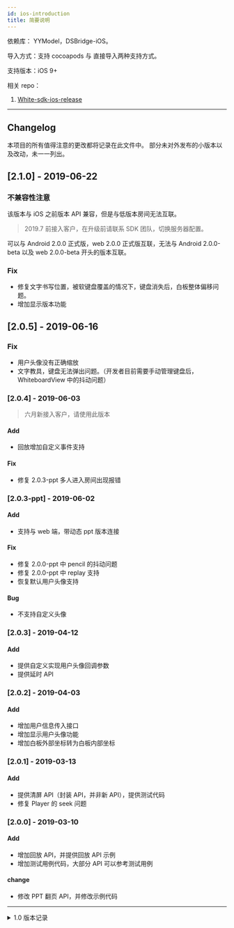 ```yaml
---
id: ios-introduction
title: 简要说明
---
```


依赖库： YYModel，DSBridge-iOS。

导入方式：支持 cocoapods 与 直接导入两种支持方式。

支持版本：iOS 9+

相关 repo：

1. [White-sdk-ios-release](https://github.com/duty-os/white-sdk-ios-release)

---

## Changelog
本项目的所有值得注意的更改都将记录在此文件中。
部分未对外发布的小版本以及改动，未一一列出。

## [2.1.0] - 2019-06-22
### 不兼容性注意
该版本与 iOS 之前版本 API 兼容，但是与低版本房间无法互联。

>2019.7 前接入客户，在升级前请联系 SDK 团队，切换服务器配置。

可以与 Android 2.0.0 正式版，web 2.0.0 正式版互联，无法与 Android 2.0.0-beta 以及 web 2.0.0-beta 开头的版本互联。
### Fix
- 修复文字书写位置，被软键盘覆盖的情况下，键盘消失后，白板整体偏移问题。
- 增加显示版本功能

## [2.0.5] - 2019-06-16
### Fix
- 用户头像没有正确缩放
- 文字教具，键盘无法弹出问题。（开发者目前需要手动管理键盘后，WhiteboardView 中的抖动问题）

### [2.0.4] - 2019-06-03

> 六月新接入客户，请使用此版本

#### Add
- 回放增加自定义事件支持
#### Fix
- 修复 2.0.3-ppt 多人进入房间出现报错

### [2.0.3-ppt] - 2019-06-02
#### Add
- 支持与 web 端，带动态 ppt 版本连接
#### Fix
- 修复 2.0.0-ppt 中 pencil 的抖动问题
- 修复 2.0.0-ppt 中 replay 支持
- 恢复默认用户头像支持
#### Bug
- 不支持自定义头像

### [2.0.3] - 2019-04-12
#### Add
- 提供自定义实现用户头像回调参数
- 提供延时 API

### [2.0.2] - 2019-04-03
#### Add
- 增加用户信息传入接口
- 增加显示用户头像功能
- 增加白板外部坐标转为白板内部坐标

### [2.0.1] - 2019-03-13
#### Add
- 提供清屏 API（封装 API，并非新 API），提供测试代码
- 修复 Player 的 seek 问题

### [2.0.0] - 2019-03-10
#### Add
- 增加回放 API，并提供回放 API 示例
- 增加测试用例代码，大部分 API 可以参考测试用例
#### change
- 修改 PPT 翻页 API，并修改示例代码

---

<details><summary>1.0 版本记录</summary>

### [1.4.0-Experimental] - 2019-01-28
#### Add
- 增加部分实验性质 API
- 增加部分示例 API

### [1.4.0] - 2019-01-21
#### Add
- 增加断连，然后重连示例
#### Improved
- 加入房间 API 优化

### [1.3.17] - 2019-01-20
#### Add
-  增加 url 拦截 API `urlInterrupter:` ，方便提供私有图片 URL（插入图片 API，以及插入 ppt API 都会被拦截）。
#### Fixed
- 获取当前用户视角状态API `getBroadcastStateWithResult:` 返回错误的枚举值

### [1.3.16] - 2019-01-19
#### Add
- 增加获取房间连接状态 API
- 添加部分示例 Demo
#### Fixed
- 缩放比例到达极限值时，回弹会出现错位
- 视角模式变化时，RoomStateChange 返回错误的视角枚举值
#### Improved
- 优化只读操作逻辑
#### Changed
- 修改上传图片示例，使用文档推荐做法

### [1.3.15] - 2019-01-03
- 优化弱网环境下连接
- 优化笔画曲线
#### Add
- 增加主动获取房间状态 API

### [1.3.14] - 2018-12-25
#### Changed
- WhiteBorderView 默认禁用原生客户端滚动
#### Added
- 提供单独的调用方法示例

### [1.3.13] - 2018-12-23
#### Added
- 获取当前白板缩放状态 API `getZoomScaleWithResult:`
- 刷新白板视图大小 API `refreshViewSize`
- API 头文件注释
- 提供 Changelog

#### Fixed
- 主播模式 API `setViewMode:` 调用失败
- 白板视图大小与白板内容大小不一致；禁用白板操作时，会出现滚动的情况（iOS 10及其以下，需要在调用时进行部分设置）

### [1.3.12] - 2018-12-01
#### Added
- 白板只读操作 API `disableOperations:`
- 白板缩放操作 API `zoomChange:`

### [1.3.4] - 2018-11-04
#### Changed
- 修改WhiteRoomPhase枚举

### [1.3.0] - 2018-10-27
提供视觉矩形功能，对移动端有需求的客户务必更新体验。

#### Added
- 视觉矩形功能，用于适配移动端竖向屏幕和桌面端横向屏幕。

### [1.1.2] - 2018-10-11
增加对 iOS9 的支持，适配版本由 iOS10 变更为 iOS 9。

#### Fixed
- iOS9 下兼容性问题

### [1.1.1] - 2018-10-10
#### Added
- 自定义消息功能。可以用于实现类似点赞、弹幕、聊天等功能。

### [1.0] - 2018-09-26
1.0版本 API 保持向下兼容。

#### Added
- demo 提供 iOS 12 适配兼容

### [0.2] - 2018-08-18
- 提供基础 API 功能

</details>